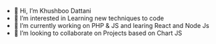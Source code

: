 - 👋 Hi, I’m Khushboo Dattani
- 👀 I’m interested in Learning new techniques to code
- 🌱 I’m currently working on PHP & JS  and learing React and Node Js
- 💞️ I’m looking to collaborate on Projects based on Chart JS

<!---
KD499/KD499 is a ✨ special ✨ repository because its `README.md` (this file) appears on your GitHub profile.
You can click the Preview link to take a look at your changes.
--->

